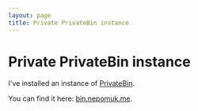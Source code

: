 ```yaml
---
layout: page
title: Private PrivateBin instance
---
```


# Private PrivateBin instance

I've installed an instance of [PrivateBin](https://privatebin.info/).

You can find it here: [bin.nepomuk.me](https://bin.nepomuk.me/).
